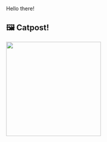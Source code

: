 Hello there!



## 🖼️ Catpost!

<sub>
    <img src="https://cdn2.thecatapi.com/images/6q4.png" height="256">
</sub>

